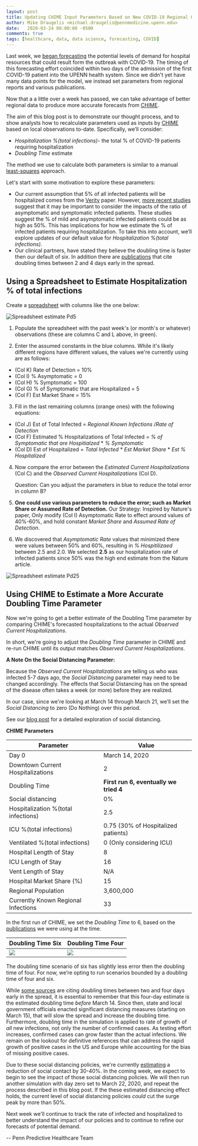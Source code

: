 ```yaml
---
layout: post
title: Updating CHIME Input Parameters Based on New COVID-19 Regional Observations
author: Mike Draugelis <michael.draugelis@pennmedicine.upenn.edu>
date:   2020-03-24 08:00:00 -0500
comments: true
tags: [healthcare, data, data science, forecasting, COVID]
---
```


Last week, we [began forecasting](http://predictivehealthcare.pennmedicine.org/2020/03/14/accouncing-chime.html) the potential levels of demand for hospital resources that could result form the outbreak with COVID-19. The timing of this forecasting effort coincided within two days of the admission of the first COVID-19 patient into the UPENN health system.  Since we didn't yet have many data points for the model, we instead set parameters from regional reports and various publications.

Now that a a little over a week has passed, we can take advantage of better regional data to produce more accurate forecasts from [CHIME](https://penn-chime.phl.io/).

The aim of this blog post is to demonstrate our thought process, and to show analysts how to recalculate parameters used as inputs by [CHIME](https://penn-chime.phl.io/) based on local observations to-date. Specifically, we’ll consider:

 -  _Hospitalization %(total infections)_- the total % of COVID-19 patients requiring hospitalization
 - _Doubling Time_ estimate

The method we use to calculate both parameters is similar to a manual [least-squares](https://en.wikipedia.org/wiki/Least_squares) approach.

Let's start with some motivation to explore these parameters:
* Our current assumption that 5% of all infected patients will be hospitalized comes from the [Verity](https://www.medrxiv.org/content/10.1101/2020.03.09.20033357v1.full.pdf) paper.  However, [more recent studies](https://www.nature.com/articles/d41586-020-00822-x) suggest that it may be important to consider the impacts of the ratio of asymptomatic and symptomatic infected patients.  These studies suggest the % of mild and asymptomatic infected patients could be as high as 50%. This has implications for how we estimate the % of infected patients requiring hospitalization.  To take this into account, we’ll explore updates of our default value  for _Hospitalization %(total infections)_.
* Our clinical partners, have stated they believe the doubling time is faster then our default of six. In addition there are [publications](https://arxiv.org/pdf/2003.06418.pdf) that cite doubling times between 2 and 4 days early in the spread.

Using a Spreadsheet to Estimate Hospitalization % of total infections
--------
Create a [spreadsheet](https://docs.google.com/spreadsheets/d/1GZpXQbm4gi5YZKI3-p7lvlJ1JcBIwyPPyUm1dJKuIE4/edit?usp=sharing) with columns like the one below:

![Spreadsheet estimate Pd5](https://i.ibb.co/RvLxgd4/spreadsheet-hop5.png)


1) Populate the spreadsheet with the past week's (or month's or whatever) observations (these are columns C and L above, in green).

2) Enter the assumed constants in the blue columns.  While it's likely different regions have different values, the values we're currently using are as follows: 
* (Col K) Rate of Detection = 10%
* (Col I) % Asymptomatic = 0
* (Col H) % Symptomatic = 100
* (Col G) % of Symptomatic that are Hospitalized = 5
* (Col F) Est Market Share = 15%

3) Fill in the last remaining columns (orange ones) with the following equations: 
* (Col J) Est of Total Infected = _Regional Known Infections_ /_Rate of Detection_
* (Col F) Estimated % Hospitalizations of Total Infected = _% of Symptomatic that are Hospitialzed_ * _% Symptomatic_
* (Col D) Est of Hospitalized = _Total Infected_ * _Est Market Share_ * _Est % Hospitalized_

4) Now compare the error between the _Estimated Current Hospitalizations_ (Col C) and the _Observed Current Hospitalizations_ (Col D). 

    Question: Can you adjust the parameters in blue to reduce the total error in column B?

5)  **One could use various parameters to reduce the error; such as Market Share or Assumed Rate of Detection.** Our Strategy:  Inspired by Nature's paper, Only modify (Col I) Asymptomatic Rate to effect around values of 40%-60%, and hold constant _Market Share_ and _Assumed Rate of Detection_.

6) We discovered that _Asymptomatic Rate_ values that minimized there were values between 50% and 60%, resulting in _% Hospitilizaed_ between 2.5 and  2.0.  We selected **2.5** as our hospitalization rate of infected patients since 50% was the high end estimate from the Nature article.

![Spreadsheet estimate Pd25](https://i.ibb.co/VYcDD8f/spreadsheet-hosp2-5.png)


Using CHIME to Estimate a More Accurate Doubling Time Parameter
-------

Now we're going to get a better estimate of the Doubling Time parameter by comparing CHIME's forecasted hospitalizations to the actual  _Observed Current Hospitalizations_.

In short, we're going to adjust the _Doubling Time_ parameter in CHIME and re-run CHIME until its output matches _Observed Current Hospitalizations_.

**A Note On the Social Distancing Parameter:**

Because the _Observed Current Hospitalizations_ are telling us who was infected 5-7 days ago, the _Social Distancing_ parameter may need to be changed accordingly.  The effects that Social Distancing has on the spread of the disease often takes a week (or more) before they are realized.

In our case, since we're looking at March 14 through March 21, we’ll set the _Social Distancing_ to zero (Do Nothing) over this period.  

See our [blog post](http://predictivehealthcare.pennmedicine.org/2020/03/18/compare-chime.html) for a detailed exploration of social distancing.

**CHIME Parameters**

| Parameter | Value  |
|--|--|
| Day 0 | March 14, 2020 |
| Downtown Current Hospitalizations | 2 |
| Doubling Time | **First run 6, eventually we tried 4** |
| Social distancing | 0% |
| Hospitalization %(total infections) | 2.5 |
| ICU %(total infections) | 0.75 (30% of Hospitalized patients) |
| Ventilated %(total infections) | 0 (Only considering ICU)|
| Hospital Length of Stay | 8 |
| ICU Length of Stay| 16 |
| Vent Length of Stay | N/A |
| Hospital Market Share (%)| 15 |
| Regional Population | 3,600,000 |
| Currently Known Regional Infections | 33 |


In the first run of CHIME, we set the _Doubling Time_ to 6, based on the [publications](https://www.ncbi.nlm.nih.gov/pubmed/32007643) we were using at the time.  

| Doubling Time Six | Doubling Time Four  | 
|--|--|
| ![](https://i.ibb.co/rmxgwqw/doubling6.png) | ![](https://i.ibb.co/BcwKhms/doubling4.png) | 

The doubling time scenario of six has slightly less error then the doubling time of four. For now, we’re opting to run scenarios bounded by a doubling time of four and six.

While [some sources](https://arxiv.org/pdf/2003.06418.pdf) are citing doubling times between two and four days early in the spread, it is essential to remember that this four-day estimate is the estimated doubling time *before* March 14.  Since then, state and local government officials enacted significant distancing measures (starting on March 15), that will slow the spread and increase the doubling time. Furthermore, doubling time in the simulation is applied to rate of growth of _all_ new infections, not only the number of confirmed cases. As testing effort increases, confirmed cases can grow faster than the actual infections. We remain on the lookout for definitive references that can address the rapid growth of positive cases in the US and Europe while accounting for the bias of missing positive cases.

Due to these social distancing policies, we're currently [estimating](http://predictivehealthcare.pennmedicine.org/2020/03/18/compare-chime.html) a reduction of social contact by 30-40%.  In the coming week, we expect to begin to see the impact of those social distancing policies.  We will then run another simulation with day zero set to March 22, 2020, and repeat the process described in this blog post. If the these estimated distancing effect holds, the current level of social distancing policies _could_ cut the surge peak by more than 50%.

Next week we'll continue to track the rate of infected and hospitalized to better understand the impact of our policies and to continue to refine our forecasts of potential demand.

-- Penn Predictive Healthcare Team


